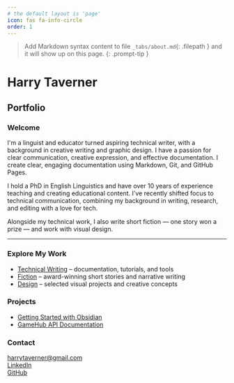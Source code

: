```yaml
---
# the default layout is 'page'
icon: fas fa-info-circle
order: 1
---
```


> Add Markdown syntax content to file `_tabs/about.md`{: .filepath } and it will show up on this page.
{: .prompt-tip }


# Harry Taverner
## Portfolio

### Welcome

I'm a linguist and educator turned aspiring technical writer, with a background in creative writing and graphic design. I have a passion for clear communication, creative expression, and effective documentation. I create clear, engaging documentation using Markdown, Git, and GitHub Pages.

I hold a PhD in English Linguistics and have over 10 years of experience teaching and creating educational content. I’ve recently shifted focus to technical communication, combining my background in writing, research, and editing with a love for tech.  

Alongside my technical work, I also write short fiction — one story won a prize — and work with visual design.

---

### Explore My Work

- [Technical Writing](technical-writing.md) – documentation, tutorials, and tools
- [Fiction](fiction.md) – award-winning short stories and narrative writing
- [Design](design.md) – selected visual projects and creative concepts

### Projects
- [Getting Started with Obsidian](obsidian-tutorial.md)
- [GameHub API Documentation](gamehub-api.md)

### Contact
harrytaverner@gmail.com  
[LinkedIn](https://linkedin.com/in/htaverner)  
[GitHub](https://github.com/htaverner)
